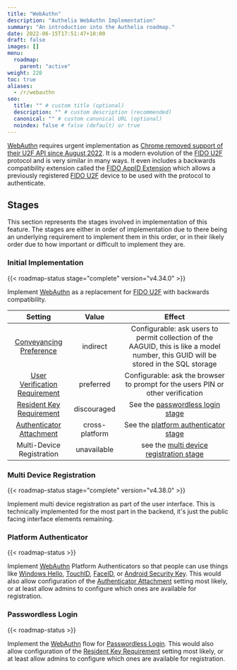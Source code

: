 ```yaml
---
title: "WebAuthn"
description: "Authelia WebAuthn Implementation"
summary: "An introduction into the Authelia roadmap."
date: 2022-06-15T17:51:47+10:00
draft: false
images: []
menu:
  roadmap:
    parent: "active"
weight: 220
toc: true
aliases:
  - /r/webauthn
seo:
  title: "" # custom title (optional)
  description: "" # custom description (recommended)
  canonical: "" # custom canonical URL (optional)
  noindex: false # false (default) or true
---
```


[WebAuthn] requires urgent implementation as [Chrome removed support of their U2F API since August 2022][chrome-removed-u2f]. It is a modern evolution of the
[FIDO U2F] protocol and is very similar in many ways. It even includes a backwards compatibility extension called
the [FIDO AppID Extension] which allows a previously registered [FIDO U2F] device to be used with the protocol to
authenticate.

## Stages

This section represents the stages involved in implementation of this feature. The stages are either in order of
implementation due to there being an underlying requirement to implement them in this order, or in their likely order
due to how important or difficult to implement they are.

### Initial Implementation

{{< roadmap-status stage="complete" version="v4.34.0" >}}

Implement [WebAuthn] as a replacement for [FIDO U2F] with backwards compatibility.

|                       Setting                        |     Value      |                                                                Effect                                                                |
|:----------------------------------------------------:|:--------------:|:------------------------------------------------------------------------------------------------------------------------------------:|
|              [Conveyancing Preference]               |    indirect    | Configurable: ask users to permit collection of the AAGUID, this is like a model number, this GUID will be stored in the SQL storage |
|           [User Verification Requirement]            |   preferred    |                           Configurable: ask the browser to prompt for the users PIN or other verification                            |
|              [Resident Key Requirement]              |  discouraged   |                                       See the [passwordless login stage](#passwordless-login)                                        |
|              [Authenticator Attachment]              | cross-platform |                                   See the [platform authenticator stage](#platform-authenticator)                                    |
|              Multi-Device Registration               |  unavailable   |                                see the [multi device registration stage](#multi-device-registration)                                 |

### Multi Device Registration

{{< roadmap-status stage="complete" version="v4.38.0" >}}

Implement multi device registration as part of the user interface. This is technically implemented for the most part in
the backend, it's just the public facing interface elements remaining.

### Platform Authenticator

{{< roadmap-status >}}

Implement [WebAuthn] Platform Authenticators so that people can use things like [Windows Hello], [TouchID], [FaceID],
or [Android Security Key]. This would also allow configuration of the [Authenticator Attachment] setting most likely,
or at least allow admins to configure which ones are available for registration.

### Passwordless Login

{{< roadmap-status >}}

Implement the [WebAuthn] flow for [Passwordless Login]. This would also allow configuration of the
[Resident Key Requirement] setting most likely, or at least allow admins to configure which ones are available for
registration.

[FIDO U2F]: https://fidoalliance.org/specs/u2f-specs-master/fido-u2f-overview.html
[WebAuthn]: https://www.w3.org/TR/webauthn-2/
[chrome-removed-u2f]: https://developer.chrome.com/blog/deps-rems-95/#deprecate-u2f-api-cryptotoken
[Passwordless Login]: https://www.w3.org/TR/webauthn-2/#client-side-discoverable-public-key-credential-source
[Conveyancing Preference]: https://www.w3.org/TR/webauthn-2/#enum-attestation-convey
[User Verification Requirement]: https://www.w3.org/TR/webauthn-2/#enum-userVerificationRequirement
[Resident Key Requirement]: https://www.w3.org/TR/webauthn-2/#enum-residentKeyRequirement
[Authenticator Attachment]: https://www.w3.org/TR/webauthn-2/#enum-attachment
[FIDO AppID Extension]: https://www.w3.org/TR/webauthn-2/#sctn-appid-extension

[Windows Hello]: https://support.microsoft.com/en-us/windows/learn-about-windows-hello-and-set-it-up-dae28983-8242-bb2a-d3d1-87c9d265a5f0
[TouchID]: https://support.apple.com/en-us/HT201371
[FaceID]: https://support.apple.com/en-au/HT208109
[Android Security Key]: https://support.google.com/accounts/answer/9289445?hl=en&co=GENIE.Platform%3DAndroid
